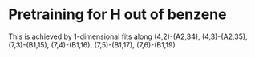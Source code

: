 # Pretraining for H out of benzene
This is achieved by 1-dimensional fits along (4,2)-(A2,34), (4,3)-(A2,35), (7,3)-(B1,15), (7,4)-(B1,16), (7,5)-(B1,17), (7,6)-(B1,19)
